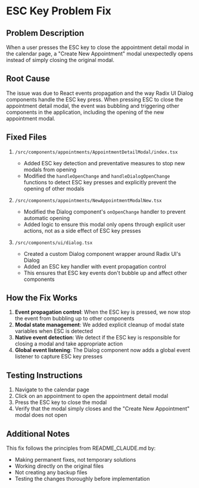 # ESC Key Problem Fix

## Problem Description
When a user presses the ESC key to close the appointment detail modal in the calendar page, a "Create New Appointment" modal unexpectedly opens instead of simply closing the original modal.

## Root Cause
The issue was due to React events propagation and the way Radix UI Dialog components handle the ESC key press. When pressing ESC to close the appointment detail modal, the event was bubbling and triggering other components in the application, including the opening of the new appointment modal.

## Fixed Files

1. `/src/components/appointments/AppointmentDetailModal/index.tsx`
   - Added ESC key detection and preventative measures to stop new modals from opening
   - Modified the `handleOpenChange` and `handleDialogOpenChange` functions to detect ESC key presses and explicitly prevent the opening of other modals

2. `/src/components/appointments/NewAppointmentModalNew.tsx`
   - Modified the Dialog component's `onOpenChange` handler to prevent automatic opening
   - Added logic to ensure this modal only opens through explicit user actions, not as a side effect of ESC key presses

3. `/src/components/ui/dialog.tsx`
   - Created a custom Dialog component wrapper around Radix UI's Dialog
   - Added an ESC key handler with event propagation control
   - This ensures that ESC key events don't bubble up and affect other components

## How the Fix Works

1. **Event propagation control**: When the ESC key is pressed, we now stop the event from bubbling up to other components
2. **Modal state management**: We added explicit cleanup of modal state variables when ESC is detected
3. **Native event detection**: We detect if the ESC key is responsible for closing a modal and take appropriate action
4. **Global event listening**: The Dialog component now adds a global event listener to capture ESC key presses

## Testing Instructions

1. Navigate to the calendar page
2. Click on an appointment to open the appointment detail modal
3. Press the ESC key to close the modal
4. Verify that the modal simply closes and the "Create New Appointment" modal does not open

## Additional Notes

This fix follows the principles from README_CLAUDE.md by:
- Making permanent fixes, not temporary solutions
- Working directly on the original files
- Not creating any backup files
- Testing the changes thoroughly before implementation
